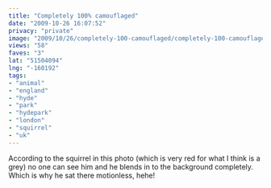 ```yaml
---
title: "Completely 100% camouflaged"
date: "2009-10-26 16:07:52"
privacy: "private"
image: "2009/10/26/completely-100-camouflaged/completely-100-camouflaged.jpg"
views: "58"
faves: "3"
lat: "51504094"
lng: "-160192"
tags:
- "animal"
- "england"
- "hyde"
- "park"
- "hydepark"
- "london"
- "squirrel"
- "uk"
---
```

According to the squirrel in this photo (which is very red for what I think is a grey) no one can see him and he blends in to the background completely. Which is why he sat there motionless, hehe!<a href="http://www.phillprice.com/2009/10/27/completely-100-camouflaged" rel="nofollow"></a>
